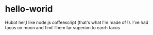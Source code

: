 # hello-worid
Hubot her,l like node.js coffeescript (that's what
l'm made of !). l've had tacos on moon and find
Them far superion to earrh tacos
